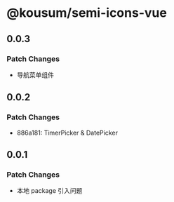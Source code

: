 # @kousum/semi-icons-vue

## 0.0.3

### Patch Changes

-   导航菜单组件

## 0.0.2

### Patch Changes

-   886a181: TimerPicker & DatePicker

## 0.0.1

### Patch Changes

-   本地 package 引入问题
